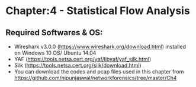# 	Chapter:4 - Statistical Flow Analysis 
##	Required Softwares & OS:

- Wireshark v3.0.0 (https://www.wireshark.org/download.html) installed on Windows 10 OS/ Ubuntu 14.04
- YAF (https://tools.netsa.cert.org/yaf/libyaf/yaf_silk.html)
- Silk (https://tools.netsa.cert.org/silk/download.html)
- You can download the codes and pcap files used in this chapter from https://github.com/nipunjaswal/networkforensics/tree/master/Ch4
